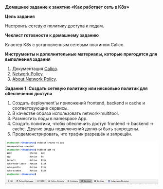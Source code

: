 **Домашнее задание к занятию «Как работает сеть в K8s»**

**Цель задания**

Настроить сетевую политику доступа к подам.

**Чеклист готовности к домашнему заданию**

Кластер K8s с установленным сетевым плагином Calico.

**Инструменты и дополнительные материалы, которые пригодятся для выполнения задания**
1. Документация [Calico](https://www.tigera.io/project-calico/).
2. [Network Policy](https://kubernetes.io/docs/concepts/services-networking/network-policies/).
3. [About Network Policy](https://docs.tigera.io/calico/latest/about/kubernetes-training/about-network-policy).

**Задание 1. Создать сетевую политику или несколько политик для обеспечения доступа**

1. Создать deployment'ы приложений frontend, backend и cache и соответсвующие сервисы.
2. В качестве образа использовать network-multitool.
3. Разместить поды в namespace App.
4. Создать политики, чтобы обеспечить доступ frontend -> backend -> cache. Другие виды подключений должны быть запрещены.
5. Продемонстрировать, что трафик разрешён и запрещён.

![img.png](../../images/img456.png)